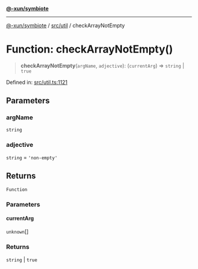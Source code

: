 [**@-xun/symbiote**](../../../README.md)

***

[@-xun/symbiote](../../../README.md) / [src/util](../README.md) / checkArrayNotEmpty

# Function: checkArrayNotEmpty()

> **checkArrayNotEmpty**(`argName`, `adjective`): (`currentArg`) => `string` \| `true`

Defined in: [src/util.ts:1121](https://github.com/Xunnamius/symbiote/blob/0240ff85261f41befe2983f7e894edff74495bad/src/util.ts#L1121)

## Parameters

### argName

`string`

### adjective

`string` = `'non-empty'`

## Returns

`Function`

### Parameters

#### currentArg

`unknown`[]

### Returns

`string` \| `true`
